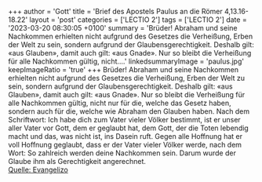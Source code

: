 +++
author = 'Gott'
title = 'Brief des Apostels Paulus an die Römer 4,13.16-18.22'
layout = 'post'
categories = ['LECTIO 2']
tags = ['LECTIO 2']
date = '2023-03-20 08:30:05 +0100'
summary = 'Brüder! Abraham und seine Nachkommen erhielten nicht aufgrund des Gesetzes die Verheißung, Erben der Welt zu sein, sondern aufgrund der Glaubensgerechtigkeit. Deshalb gilt: «aus Glauben», damit auch gilt: «aus Gnade». Nur so bleibt die Verheißung für alle Nachkommen gültig, nicht....'
linkedsummaryImage = 'paulus.jpg'
keepImageRatio = 'true'
+++
Brüder! Abraham und seine Nachkommen erhielten nicht aufgrund des Gesetzes die Verheißung, Erben der Welt zu sein, sondern aufgrund der Glaubensgerechtigkeit.
Deshalb gilt: «aus Glauben», damit auch gilt: «aus Gnade». Nur so bleibt die Verheißung für alle Nachkommen gültig, nicht nur für die, welche das Gesetz haben, sondern auch für die, welche wie Abraham den Glauben haben.<!--more-->
Nach dem Schriftwort: Ich habe dich zum Vater vieler Völker bestimmt, ist er unser aller Vater vor Gott, dem er geglaubt hat, dem Gott, der die Toten lebendig macht und das, was nicht ist, ins Dasein ruft.
Gegen alle Hoffnung hat er voll Hoffnung geglaubt, dass er der Vater vieler Völker werde, nach dem Wort: So zahlreich werden deine Nachkommen sein.
Darum wurde der Glaube ihm als Gerechtigkeit angerechnet.<br> [Quelle: Evangelizo](https://evangeliumtagfuertag.org/DE/gospel)